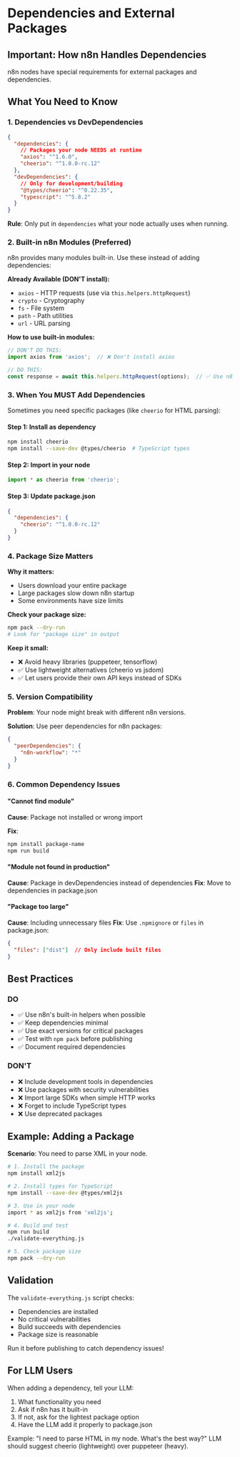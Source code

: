 # Dependencies and External Packages

## Important: How n8n Handles Dependencies

n8n nodes have special requirements for external packages and dependencies.

## What You Need to Know

### 1. Dependencies vs DevDependencies

```json
{
  "dependencies": {
    // Packages your node NEEDS at runtime
    "axios": "^1.6.0",
    "cheerio": "^1.0.0-rc.12"
  },
  "devDependencies": {
    // Only for development/building
    "@types/cheerio": "^0.22.35",
    "typescript": "^5.8.2"
  }
}
```

**Rule**: Only put in `dependencies` what your node actually uses when running.

### 2. Built-in n8n Modules (Preferred)

n8n provides many modules built-in. Use these instead of adding dependencies:

**Already Available (DON'T install):**

- `axios` - HTTP requests (use via `this.helpers.httpRequest`)
- `crypto` - Cryptography
- `fs` - File system
- `path` - Path utilities
- `url` - URL parsing

**How to use built-in modules:**

```typescript
// DON'T DO THIS:
import axios from 'axios';  // ❌ Don't install axios

// DO THIS:
const response = await this.helpers.httpRequest(options);  // ✅ Use n8n helper
```

### 3. When You MUST Add Dependencies

Sometimes you need specific packages (like `cheerio` for HTML parsing):

#### Step 1: Install as dependency

```bash
npm install cheerio
npm install --save-dev @types/cheerio  # TypeScript types
```

#### Step 2: Import in your node

```typescript
import * as cheerio from 'cheerio';
```

#### Step 3: Update package.json

```json
{
  "dependencies": {
    "cheerio": "^1.0.0-rc.12"
  }
}
```

### 4. Package Size Matters

**Why it matters:**

- Users download your entire package
- Large packages slow down n8n startup
- Some environments have size limits

**Check your package size:**

```bash
npm pack --dry-run
# Look for "package size" in output
```

**Keep it small:**

- ❌ Avoid heavy libraries (puppeteer, tensorflow)
- ✅ Use lightweight alternatives (cheerio vs jsdom)
- ✅ Let users provide their own API keys instead of SDKs

### 5. Version Compatibility

**Problem**: Your node might break with different n8n versions.

**Solution**: Use peer dependencies for n8n packages:

```json
{
  "peerDependencies": {
    "n8n-workflow": "*"
  }
}
```

### 6. Common Dependency Issues

#### "Cannot find module"

**Cause**: Package not installed or wrong import

**Fix**:

```bash
npm install package-name
npm run build
```

#### "Module not found in production"

**Cause**: Package in devDependencies instead of dependencies
**Fix**: Move to dependencies in package.json

#### "Package too large"

**Cause**: Including unnecessary files
**Fix**: Use `.npmignore` or `files` in package.json:

```json
{
  "files": ["dist"]  // Only include built files
}
```

## Best Practices

### DO

- ✅ Use n8n's built-in helpers when possible
- ✅ Keep dependencies minimal
- ✅ Use exact versions for critical packages
- ✅ Test with `npm pack` before publishing
- ✅ Document required dependencies

### DON'T

- ❌ Include development tools in dependencies
- ❌ Use packages with security vulnerabilities
- ❌ Import large SDKs when simple HTTP works
- ❌ Forget to include TypeScript types
- ❌ Use deprecated packages

## Example: Adding a Package

**Scenario**: You need to parse XML in your node.

```bash
# 1. Install the package
npm install xml2js

# 2. Install types for TypeScript
npm install --save-dev @types/xml2js

# 3. Use in your node
import * as xml2js from 'xml2js';

# 4. Build and test
npm run build
./validate-everything.js

# 5. Check package size
npm pack --dry-run
```

## Validation

The `validate-everything.js` script checks:

- Dependencies are installed
- No critical vulnerabilities
- Build succeeds with dependencies
- Package size is reasonable

Run it before publishing to catch dependency issues!

## For LLM Users

When adding a dependency, tell your LLM:

1. What functionality you need
2. Ask if n8n has it built-in
3. If not, ask for the lightest package option
4. Have the LLM add it properly to package.json

Example: "I need to parse HTML in my node. What's the best way?"
LLM should suggest cheerio (lightweight) over puppeteer (heavy).
